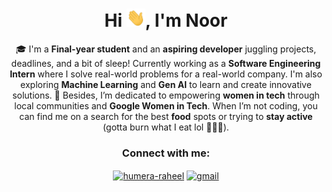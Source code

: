 <h1 align="center"> Hi <img width="30px" src="https://github.com/NoorusSabahh/NoorusSabahh/blob/main/images/hi.gif">, I'm Noor </h1>

<p align="center">
<!--   <br><img src= "https://github.com/NoorusSabahh/NoorusSabahh/blob/main/images/developer.gif" width="450px">
</p> -->
<p align="center">
🎓 I'm a <b>Final-year student</b> and an <b>aspiring developer</b> juggling projects, deadlines, and a bit of sleep! Currently working as a <b>Software Engineering Intern</b> where I solve real-world problems for a real-world company. I'm also exploring <b>Machine Learning</b> and <b>Gen AI</b> to learn and create innovative solutions. 🌟 Besides, I’m dedicated to empowering <b>women in tech</b> through local communities and <b>Google Women in Tech</b>. When I’m not coding, you can find me on a search for the best <b>food</b> spots or trying to <b>stay active</b> (gotta burn what I eat lol 🏃‍♀️🍕).
</p>
  
<h3 align="center">Connect with me:</h3>
<p align="center">
<a href="https://linkedin.com/in/noorussabah" target="blank"><img align="center" src="https://raw.githubusercontent.com/rahuldkjain/github-profile-readme-generator/master/src/images/icons/Social/linked-in-alt.svg" alt="humera-raheel" height="30" width="40" /></a>
  <a href="mailto:noorussabah136@gmail.com" target="_blank">
    <img align="center" src="https://upload.wikimedia.org/wikipedia/commons/4/4e/Gmail_Icon.png" alt="gmail" height="40" width="40" />
  </a>
</p>


<p align="center">
<!--   <a href="https://git.io/streak-stats">
    <img src="https://github-readme-streak-stats.herokuapp.com?user=NoorusSabahh&theme=catppuccin-macchiato" alt="GitHub Streak" />
  </a> -->
</p>



<!--
**NoorusSabahh/NoorusSabahh** is a ✨ _special_ ✨ repository because its `README.md` (this file) appears on your GitHub profile.

Here are some ideas to get you started:

- 🔭 I’m currently working on ...
- 🌱 I’m currently learning ...
- 👯 I’m looking to collaborate on ...
- 🤔 I’m looking for help with ...
- 💬 Ask me about ...
- 📫 How to reach me: ...
- 😄 Pronouns: ...
- ⚡ Fun fact: ...
-->
